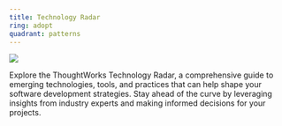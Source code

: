 ```yaml
---
title: Technology Radar
ring: adopt
quadrant: patterns
---
```


[![](https://img.shields.io/badge/thoughtworks-0c7cba?logo=gitbook&logoColor=000&style=flat)](https://www.thoughtworks.com/radar)

Explore the ThoughtWorks Technology Radar, a comprehensive guide to emerging technologies, tools, and practices that can help shape your software development strategies. Stay ahead of the curve by leveraging insights from industry experts and making informed decisions for your projects.
